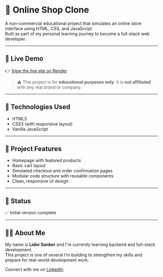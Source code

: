 # 🛒 Online Shop Clone

A non-commercial educational project that simulates an online store interface using HTML, CSS, and JavaScript.  
Built as part of my personal learning journey to become a full-stack web developer.

---

## 🔗 Live Demo

👉 [View the live site on Render]( https://online-shop-clone.onrender.com )

> ⚠️ This project is for **educational purposes only**. It is **not affiliated** with any real brand or company.

---

## 🧰 Technologies Used

- HTML5
- CSS3 (with responsive layout)
- Vanilla JavaScript

---

## 📂 Project Features

- Homepage with featured products
- Basic cart layout
- Simulated checkout and order confirmation pages
- Modular code structure with reusable components
- Clean, responsive UI design

---

## 🚧 Status

✅ Initial version complete  


---

## 🙋‍♂️ About Me

My name is **Lidor Sanker** and I'm currently learning backend and full-stack development.  
This project is one of several I’m building to strengthen my skills and prepare for real-world development work.

Connect with me on [LinkedIn](https://www.linkedin.com/in/lidor7776)
